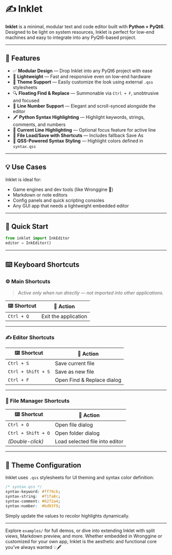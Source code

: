 
# ✍️ Inklet

**Inklet** is a minimal, modular text and code editor built with **Python + PyQt6**. Designed to be light on system resources, Inklet is perfect for low-end machines and easy to integrate into any PyQt6-based project.

---

## 🧩 Features

- ✅ **Modular Design** — Drop Inklet into any PyQt6 project with ease  
- 🚀 **Lightweight** — Fast and responsive even on low-end hardware  
- 🎨 **Theme Support** — Easily customize the look using external `.qss` stylesheets  
- 🔍 **Floating Find & Replace** — Summonable via `Ctrl + F`, unobtrusive and focused  
- 🧮 **Line Number Support** — Elegant and scroll-synced alongside the editor  
- 🖋️ **Python Syntax Highlighting** — Highlight keywords, strings, comments, and numbers  
- 📄 **Current Line Highlighting** — Optional focus feature for active line  
- 💾 **File Load/Save with Shortcuts** — Includes fallback Save As  
- 🎨 **QSS-Powered Syntax Styling** — Highlight colors defined in `syntax.qss`

---

## 💡 Use Cases

Inklet is ideal for:
- Game engines and dev tools (like Wronggine 🧪)
- Markdown or note editors
- Config panels and quick scripting consoles
- Any GUI app that needs a lightweight embedded editor

---

## 🚀 Quick Start

```python
from inklet import InkEditor
editor = InkEditor()
```

---

## ⌨️ Keyboard Shortcuts

### ⚙️ Main Shortcuts
> _Active only when run directly — not imported into other applications._

| ⌨️ Shortcut        | 🚀 Action               |
|-------------------|------------------------|
| `Ctrl + Q`        | Exit the application    |

---

### ✍️ Editor Shortcuts

| ⌨️ Shortcut        | 📄 Action               |
|-------------------|------------------------|
| `Ctrl + S`        | Save current file       |
| `Ctrl + Shift + S`| Save as new file        |
| `Ctrl + F`        | Open Find & Replace dialog |

---

### 📁 File Manager Shortcuts

| ⌨️ Shortcut        | 📂 Action                     |
|-------------------|------------------------------|
| `Ctrl + O`        | Open file dialog              |
| `Ctrl + Shift + O`| Open folder dialog            |
| *(Double-click)*  | Load selected file into editor |

---

## 🎨 Theme Configuration

Inklet uses `.qss` stylesheets for UI theming and syntax color definition:

```css
/* syntax.qss */
syntax-keyword: #ff79c6;
syntax-string:  #f1fa8c;
syntax-comment: #6272a4;
syntax-number:  #bd93f9;
```

Simply update the values to recolor highlights dynamically.

---

Explore `examples/` for full demos, or dive into extending Inklet with split views, Markdown preview, and more. Whether embedded in Wronggine or customized for your own app, Inklet is the aesthetic and functional core you’ve always wanted 💡🖋️

